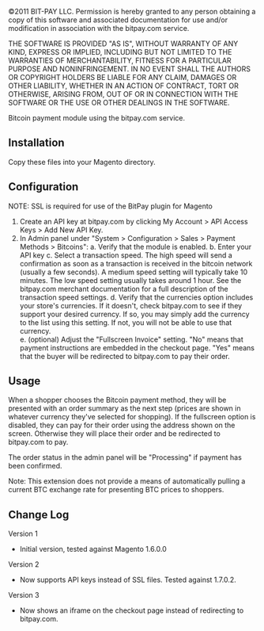 ©2011 BIT-PAY LLC.
Permission is hereby granted to any person obtaining a copy of this software
and associated documentation for use and/or modification in association with
the bitpay.com service.

THE SOFTWARE IS PROVIDED "AS IS", WITHOUT WARRANTY OF ANY KIND, EXPRESS OR
IMPLIED, INCLUDING BUT NOT LIMITED TO THE WARRANTIES OF MERCHANTABILITY,
FITNESS FOR A PARTICULAR PURPOSE AND NONINFRINGEMENT. IN NO EVENT SHALL THE
AUTHORS OR COPYRIGHT HOLDERS BE LIABLE FOR ANY CLAIM, DAMAGES OR OTHER
LIABILITY, WHETHER IN AN ACTION OF CONTRACT, TORT OR OTHERWISE, ARISING FROM,
OUT OF OR IN CONNECTION WITH THE SOFTWARE OR THE USE OR OTHER DEALINGS IN
THE SOFTWARE.

Bitcoin payment module using the bitpay.com service.

Installation
------------
Copy these files into your Magento directory.

Configuration
-------------
NOTE: SSL is required for use of the BitPay plugin for Magento
1. Create an API key at bitpay.com by clicking My Account > API Access Keys > Add New API Key.
2. In Admin panel under "System > Configuration > Sales > Payment Methods > Bitcoins":
	a. Verify that the module is enabled.
	b. Enter your API key 
	c. Select a transaction speed.  The high speed will send a confirmation as soon as a transaction is received in the bitcoin network (usually a few seconds).  A medium speed setting will typically take 10 minutes.  The low speed setting usually takes around 1 hour.  See the bitpay.com merchant documentation for a full description of the transaction speed settings.
	d. Verify that the currencies option includes your store's currencies.  If it doesn't, check bitpay.com to see if they support your desired currency.  If so, you may simply add the currency to the list using this setting.  If not, you will not be able to use that currency.  
	e. (optional) Adjust the "Fullscreen Invoice" setting.  "No" means that payment instructions are embedded in the checkout page.  "Yes" means that the buyer will be redirected to bitpay.com to pay their order.

Usage
-----
When a shopper chooses the Bitcoin payment method, they will be presented with an order summary as the next step (prices are shown in whatever currency they've selected for shopping).  If the fullscreen option is disabled, they can pay for their order using the address shown on the screen.  Otherwise they will place their order and be redirected to bitpay.com to pay.

The order status in the admin panel will be "Processing" if payment has been confirmed. 

Note: This extension does not provide a means of automatically pulling a current BTC exchange rate for presenting BTC prices to shoppers.

Change Log
----------
Version 1
  - Initial version, tested against Magento 1.6.0.0

Version 2
  - Now supports API keys instead of SSL files.  Tested against 1.7.0.2.
 
Version 3
  - Now shows an iframe on the checkout page instead of redirecting to bitpay.com.
